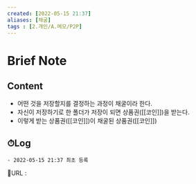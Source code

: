 ```yaml
---
created: [2022-05-15 21:37]
aliases: [채굴]
tags : [2.개인/A.메모/P2P]
---
```


# Brief Note
## Content
- 어떤 것을 저장할지를 결정하는 과정이 채굴이라 한다. 
- 자신이 저장하기로 한 폴더가 저장이 되면 상품권([[코인]])을 받는다.
- 이렇게 받는 상품권([[코인]])이 채굴된 상품권([[코인]])

## ⏱Log
	- 2022-05-15 21:37 최초 등록


📙URL :